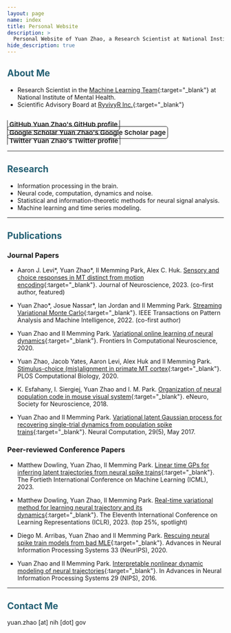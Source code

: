 ```yaml
---
layout: page
name: index
title: Personal Website
description: >
  Personal Website of Yuan Zhao, a Research Scientist at National Institute of Mental Health.
hide_description: true
---
```

<!-- <script type="text/javascript">
	document.getElementsByClassName("page-title")[0].classList.add("sr-only");
</script> -->

<style type="text/css">
	.page-title {
		position: absolute;
		width: 1px;
  		height: 1px;
  		margin: -1px;
  		border: 0;
  		padding: 0;
  		clip: rect(0 0 0 0);
  		overflow: hidden;
	}
</style>

<h2 class="h1" style="color: rgb(35, 95, 115)" id="about">About Me </h2>

* Research Scientist in the [Machine Learning Team](https://cmn.nimh.nih.gov/mlt){:target="_blank"} at National Institute of Mental Health. 
* Scientific Advisory Board at [RyvivyR Inc.](https://ryvivyr.com/){:target="_blank"}

<div class="body-social sidebar-social">
  <ul>
    <li> <a href="https://github.com/yuanz271" title="GitHub" class="no-mark-external" target="_blank"> <span class="icon-github"></span> <span aria-hidden="true">GitHub </span><span class="sr-only">Yuan Zhao's GitHub profile</span></a></li>
    <li> <a href="https://scholar.google.com/citations?user=c6bCVMUAAAAJ&hl" title="Google Scholar" class="no-mark-external" target="_blank"> <span class="icon-googlescholar"></span> <span aria-hidden="true">Google Scholar </span><span class="sr-only">Yuan Zhao's Google Scholar page</span></a></li>
    <li> <a href="https://twitter.com/yuanz271" title="Twitter" class="no-mark-external" target="_blank"> <span class="icon-twitter"></span> <span aria-hidden="true">Twitter </span><span class="sr-only">Yuan Zhao's Twitter profile</span></a></li>
  </ul>
</div>

---
<h2 class="h1" style="color: rgb(35, 95, 115)" id="research">Research </h2>

  * Information processing in the brain.
  * Neural code, computation, dynamics and noise.
  * Statistical and information-theoretic methods for neural signal analysis.
  * Machine learning and time series modeling.

---
<h2 class="h1" style="color: rgb(35, 95, 115)" id="publications">Publications </h2>
  
<h3 class="h2">Journal Papers</h3>

* Aaron J. Levi*, Yuan Zhao*, Il Memming Park, Alex C. Huk. [Sensory and choice responses in MT distinct from motion encoding](https://doi.org/10.1523/JNEUROSCI.0267-22.2023){:target="_blank"}. Journal of Neuroscience, 2023. (co-first author, featured)

* Yuan Zhao*, Josue Nassar*, Ian Jordan and Il Memming Park. [Streaming Variational Monte Carlo](https://doi.org/10.1109/TPAMI.2022.3153225){:target="_blank"}. IEEE Transactions on Pattern Analysis and Machine Intelligence, 2022. (co-first author)

* Yuan Zhao and Il Memming Park. [Variational online learning of neural dynamics](https://doi.org/10.3389/fncom.2020.00071){:target="_blank"}. Frontiers In Computational Neuroscience, 2020.

* Yuan Zhao, Jacob Yates, Aaron Levi, Alex Huk and Il Memming Park. [Stimulus-choice (mis)alignment in primate MT cortex](https://doi.org/10.1371/journal.pcbi.1007614){:target="_blank"}. PLOS Computational Biology, 2020.

* K. Esfahany, I. Siergiej, Yuan Zhao and I. M. Park. [Organization of neural population code in mouse visual system](https://doi.org/10.1523/ENEURO.0414-17.2018){:target="_blank"}. eNeuro, Society for Neuroscience, 2018.

* Yuan Zhao and Il Memming Park. [Variational latent Gaussian process for recovering single-trial dynamics from population spike trains](https://doi.org/10.1162/NECO_a_00953){:target="_blank"}. Neural Computation, 29(5), May 2017.


<h3 class="h2">Peer-reviewed Conference Papers</h3>

* Matthew Dowling, Yuan Zhao, Il Memming Park. [Linear time GPs for inferring latent trajectories from neural spike trains](https://openreview.net/forum?id=1hWB5XEUMa){:target="_blank"}. The Fortieth International Conference on Machine Learning (ICML), 2023.

* Matthew Dowling, Yuan Zhao, Il Memming Park. [Real-time variational method for learning neural trajectory and its dynamics](https://openreview.net/forum?id=M_MvkWgQSt){:target="_blank"}. The Eleventh International Conference on Learning Representations (ICLR), 2023. (top 25%, spotlight)

* Diego M. Arribas, Yuan Zhao and Il Memming Park. [Rescuing neural spike train models from bad MLE](https://papers.nips.cc/paper/2020/hash/186b690e29892f137b4c34cfa40a3a4d-Abstract.html){:target="_blank"}. Advances in Neural Information Processing Systems 33 (NeurIPS), 2020.

<!-- * J. Nassar, S. Linderman, Yuan Zhao, M. Bugallo and I. M. Park. [Learning structured neural dynamics from single trial population recording](https://ieeexplore.ieee.org/document/8645122){:target="_blank"}. 52nd Asilomar Conference on Signals, Systems and Computers, 2018. -->

* Yuan Zhao and Il Memming Park. [Interpretable nonlinear dynamic modeling of neural trajectories](https://papers.nips.cc/paper/6543-interpretable-nonlinear-dynamic-modeling-of-neural-trajectories){:target="_blank"}. In Advances in Neural Information Processing Systems 29 (NIPS), 2016.

<!-- <h3 class="h2">Conference Abstracts</h3> -->


---
<h2 class="h1" style="color: rgb(35, 95, 115)" id="contact-me">Contact Me </h2>

<p class="home-element">yuan<!-- ghuiknh -->.<!-- ghuiknh -->zhao [a<!-- jngingbhir -->t] nih [dot] gov</p>

<style type="text/css">
  .body-social > ul {
    display: inline-block;
    list-style-type: none;
    margin-bottom: 0;
    overflow: hidden;
    padding: 0;
  }

  .body-social > ul > li {
    float: left;
    
    /* padding-left: 5px; */
    padding-right: 10px;
    
    /* display: inline-block; */
  }


  .body-social > ul > li > a {
    display: inline;
    text-align: center;
    font-size: 0.95rem;
    font-weight: 600;
    /*width: 3rem;*/
    /*height: 4rem;*/
    padding: 4px;
    
    /* line-height: 3rem; */
    
    text-decoration: none;
    border-width: 1px;
    border-style: solid;
    border-radius: 5px;
    transition: background-color 250ms, color 250ms, text-decoration-color 250ms, border-color 250ms;
    
    /* border-bottom: none; */
  }

  .body-social > ul > li > a:not(.btn):not(.no-hover) {
    border-color: var(--accent-color);
  }

  .body-social > ul > li > a:hover {
    color: white;
    background-color: var(--accent-color);
    border-radius: 5px;
    padding: 4px;
    transition: background-color 250ms, color 250ms, text-decoration-color 250ms, border-color 250ms;
  }
</style>

